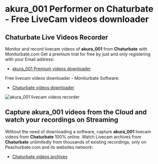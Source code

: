 # akura_001 Performer on Chaturbate - Free LiveCam videos downloader

## Chaturbate Live Videos Recorder

Monitor and record livecam videos of **akura_001** from **Chaturbate** with Moniturbate.com
Get a premium trial for free by just and only registering with your Email address:
* [akura_001 Premium videos downloader](https://moniturbate.com/request-demo-licence-key.html)

Free livecam videos downloader - Moniturbate Software:
* [Chaturbate videos downloader](https://moniturbate.com/moniturbate-download-software.html)

![akura_001 livecam videos recorder](https://peachurnet.com/templates/moniturbate-software.png)


## Capture akura_001 videos from the Cloud and watch your recordings on Streaming

Without the need of downloading a software, capture **akura_001** livecam videos from **Chaturbate** 100% online.
Watch Livecam archives from **Chaturbate** unlimitedly from thousands of existing recordings, only on Peachurbate.com and its websites network:
* [Chaturbate videos archives](https://peachurnet.com/)